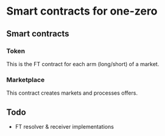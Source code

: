 # Smart contracts for one-zero

## Smart contracts

### Token

This is the FT contract for each arm (long/short) of a market.

### Marketplace

This contract creates markets and processes offers.

## Todo

- FT resolver & receiver implementations
